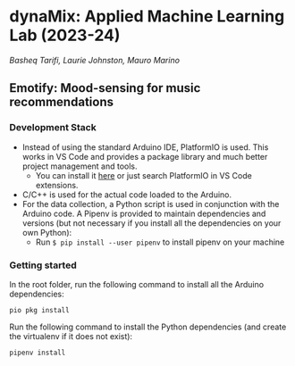 # dynaMix: Applied Machine Learning Lab (2023-24)
_Basheq Tarifi, Laurie Johnston, Mauro Marino_
## Emotify: Mood-sensing for music recommendations

### Development Stack
- Instead of using the standard Arduino IDE, PlatformIO is used. This works in VS Code and provides a package library and much better project management and tools.
  - You can install it [here](https://platformio.org/install/ide?install=vscode) or just search PlatformIO in VS Code extensions.
- C/C++ is used for the actual code loaded to the Arduino.
- For the data collection, a Python script is used in conjunction with the Arduino code. A Pipenv is provided to maintain dependencies and versions (but not necessary if you install all the dependencies on your own Python):
  - Run `$ pip install --user pipenv` to install pipenv on your machine

### Getting started
In the root folder, run the following command to install all the Arduino dependencies:
```
pio pkg install
```
Run the following command to install the Python dependencies (and create the virtualenv if it does not exist):
```
pipenv install
```
